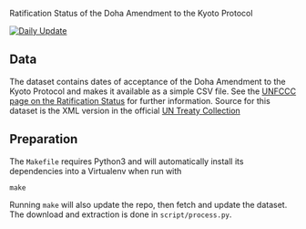 Ratification Status of the Doha Amendment to the Kyoto Protocol

[![Daily Update](https://github.com/openclimatedata/doha-amendment-entry-into-force/workflows/Daily%20Update/badge.svg)](https://github.com/openclimatedata/doha-amendment-entry-into-force/actions)

## Data

The dataset contains dates of acceptance of the Doha Amendment to the Kyoto
Protocol and makes it available as a simple CSV file.
See the [UNFCCC page on the Ratification Status](http://unfccc.int/kyoto_protocol/doha_amendment/items/7362.php) for
further information.
Source for this dataset is the XML version in the official [UN Treaty
Collection](https://treaties.un.org/Pages/ViewDetails.aspx?src=TREATY&mtdsg_no=XXVII-7-c&chapter=27&clang=_en)


## Preparation

The `Makefile` requires Python3 and will automatically install its dependencies
into a Virtualenv when run with

```shell
make
```

Running `make` will also update the repo, then fetch and update the dataset. The
download and extraction is done in `script/process.py`.

